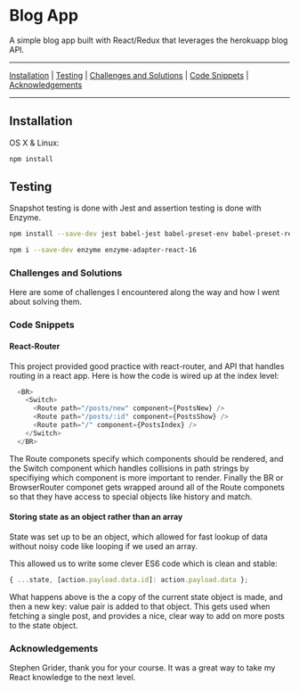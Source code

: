 # Blog App

A simple blog app built with React/Redux that leverages the herokuapp blog API.

***

[Installation](https://github.com/chris-malloy/blog#installation) | [Testing](https://github.com/chris-malloy/blog#testing) | [Challenges and Solutions](https://github.com/chris-malloy/blog#challenges-and-solutions) | [Code Snippets](https://github.com/chris-malloy/blog#code-snippets) | [Acknowledgements](https://github.com/chris-malloy/blog#acknowledgements)

***

## Installation

OS X & Linux:

```sh
npm install
```

## Testing

Snapshot testing is done with Jest and assertion testing is done with Enzyme.

```sh
npm install --save-dev jest babel-jest babel-preset-env babel-preset-react react-test-renderer
```

```sh
npm i --save-dev enzyme enzyme-adapter-react-16
```

### Challenges and Solutions

Here are some of challenges I encountered along the way and how I went about solving them.

### Code Snippets

#### React-Router

This project provided good practice with react-router, and API that handles routing in a react app.  Here is how the code is wired up at the index level:

```javascript
  <BR>
    <Switch>
      <Route path="/posts/new" component={PostsNew} />
      <Route path="/posts/:id" component={PostsShow} /> 
      <Route path="/" component={PostsIndex} />
    </Switch>
  </BR>
```

The Route componets specify which components should be rendered, and the Switch component which handles collisions in path strings by specifiying which component is more important to render.  Finally the BR or BrowserRouter componet gets wrapped around all of the Route componets so that they have access to special objects like history and match.

#### Storing state as an object rather than an array

State was set up to be an object, which allowed for fast lookup of data without noisy code like looping if we used an array.

This allowed us to write some clever ES6 code which is clean and stable: 

```javascript
{ ...state, [action.payload.data.id]: action.payload.data };
```

What happens above is the a copy of the current state object is made, and then a new key: value pair is added to that object. This gets used when fetching a single post, and provides a nice, clear way to add on more posts to the state object.

### Acknowledgements

Stephen Grider, thank you for your course.  It was a great way to take my React knowledge to the next level.
